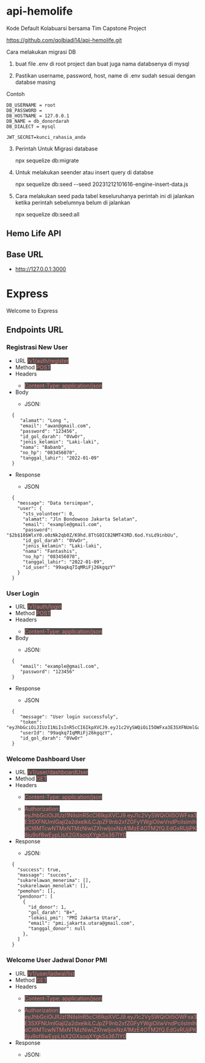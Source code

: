 # api-hemolife

Kode Default Kolabuarsi bersama Tim Capstone Project

https://github.com/qolbiadi14/api-hemolife.git


Cara melakukan migrasi DB
1. buat file .env di root project dan buat juga nama databsenya di mysql

2. Pastikan username, password, host, name di .env sudah sesuai dengan databse masing 

Contoh

    DB_USERNAME = root
    DB_PASSWORD =
    DB_HOSTNAME = 127.0.0.1
    DB_NAME = db_donordarah
    DB_DIALECT = mysql

    JWT_SECRET=kunci_rahasia_anda


3. Perintah Untuk Migrasi database

    npx sequelize db:migrate

4. Untuk melakukan seender atau insert query di databse

    npx sequelize db:seed --seed 20231212101616-engine-insert-data.js

4. Cara melakukan seed pada tabel keseluruhanya perintah ini di jalankan ketika perintah sebelumnya belum di jalankan

    npx sequelize db:seed:all


## Hemo Life API
## Base URL
<ul>
<li><a href="#">http://127.0.0.1:3000</a></li>
</ul>

<html>
  <head>
    <title>Express</title>
    <link rel="stylesheet" href="/stylesheets/style.css">
  </head>
  <body>
    <h1>Express</h1>
    <p>Welcome to Express</p>
  </body>
</html>

## Endpoints URL
### Registrasi New User
<ul>
   <li>URL <span style="color: #ef7878; background-color: #4c4c4b">/v1/auth/register</span></li>
   <li>Method  <span style="color: #ef7878; background-color: #4c4c4b">POST</span></li>
   <li>Headers</li>
   <ul><li><span style="color: #ef7878; background-color: #4c4c4b">Content-Type: application/json</span></li></ul>
   <li>Body</li>
   <ul><li>JSON:</li></ul>
</ul>

      {
         "alamat": "Long ",
         "email": "awan@gmail.com",
         "password": "123456",
         "id_gol_darah": "0VwOr",
         "jenis_kelamin": "Laki-laki",
         "nama": "Babanb",
         "no_hp": "083456070",
         "tanggal_lahir": "2022-01-09"
      }


<ul>
   <li>Response</li>
   <ul><li>JSON</li></ul>
</ul>

      {
        "message": "Data tersimpan",
        "user": {
          "sts_volunteer": 0,
          "alamat": "Jln Bondowoso Jakarta Selatan",
          "email": "example@gmail.com",
          "password": "$2b$10$WlxY0.o0zNk2qb0Z/K9hd.8TtG0IC82NMT43RD.6od.YsLd9inbUu",
          "id_gol_darah": "0VwOr",
          "jenis_kelamin": "Laki-laki",
          "nama": "Fantashis",
          "no_hp": "083456070",
          "tanggal_lahir": "2022-01-09",
          "id_user": "99aqkq7IqMRiFj26kgqzY"
        }
      }

### User Login
<ul>
   <li>URL <span style="color: #ef7878; background-color: #4c4c4b">/v1/auth/login</span></li>
   <li>Method  <span style="color: #ef7878; background-color: #4c4c4b">POST</span></li>
   <li>Headers</li>
   <ul><li><span style="color: #ef7878; background-color: #4c4c4b">Content-Type: application/json</span></li></ul>
   <li>Body</li>
   <ul><li>JSON:</li></ul>
</ul>

      {
         "email": "example@gmail.com",
         "password": "123456"
      }
<ul>
   <li>Response</li>
   <ul><li>JSON</li></ul>
</ul>

      {
         "message": "User login successfuly",
         "token": "eyJhbGciOiJIUzI1NiIsInR5cCI6IkpXVCJ9.eyJ1c2VySWQiOiI5OWFxa3E3SXFNUmlGajI2a2dxelkiLCJpZF9nb2xfZGFyYWgiOiIwVndPciIsImlhdCI6MTcwNTMxMTEzMSwiZXhwIjoxNzA1MzE0NzMxfQ.IZsFUbHaBNqSwWrMNtQublHJFQULl3bHcFQzoFGGFps",
         "userId": "99aqkq7IqMRiFj26kgqzY",
         "id_gol_darah": "0VwOr"
      }

### Welcome Dashboard User
<ul>
   <li>URL <span style="color: #ef7878; background-color: #4c4c4b">/v1/user/dashboardUser</span></li>
   <li>Method  <span style="color: #ef7878; background-color: #4c4c4b">GET</span></li>
   <li>Headers</li>
   <ul><li><span style="color: #ef7878; background-color: #4c4c4b">Content-Type: application/json</span></li></ul>
   <ul><li><span style="color: #ef7878; background-color: #4c4c4b">Authorization: eyJhbGciOiJIUzI1NiIsInR5cCI6IkpXVCJ9.eyJ1c2VySWQiOiI5OWFxa3E3SXFNUmlGajI2a2dxelkiLCJpZF9nb2xfZGFyYWgiOiIwVndPciIsImlhdCI6MTcwNTMxNTMzNiwiZXhwIjoxNzA1MzE4OTM2fQ.EdGxRUjiPK8ju9of8wEypLlsX2GXsoqXYgkSs367IY0</span></li></ul>
   <li>Response</li>
   <ul><li>JSON:</li></ul>
</ul>

      {
        "success": true,
        "massage": "succes",
        "sukarelawan_menerima": [],
        "sukarelawan_menolak": [],
        "pemohon": [],
        "pendonor": [
          {
            "id_donor": 1,
            "gol_darah": "B+",
            "lokasi_pmi": "PMI Jakarta Utara",
            "email": "pmi.jakarta.utara@gmail.com",
            "tanggal_donor": null
          },
        ]
      }

### Welcome User Jadwal Donor PMI
<ul>
   <li>URL <span style="color: #ef7878; background-color: #4c4c4b">/v1/user/jadwal/list</span></li>
   <li>Method  <span style="color: #ef7878; background-color: #4c4c4b">GET</span></li>
   <li>Headers</li>
   <ul><li><span style="color: #ef7878; background-color: #4c4c4b">Content-Type: application/json</span></li></ul>
   <ul><li><span style="color: #ef7878; background-color: #4c4c4b">Authorization: eyJhbGciOiJIUzI1NiIsInR5cCI6IkpXVCJ9.eyJ1c2VySWQiOiI5OWFxa3E3SXFNUmlGajI2a2dxelkiLCJpZF9nb2xfZGFyYWgiOiIwVndPciIsImlhdCI6MTcwNTMxNTMzNiwiZXhwIjoxNzA1MzE4OTM2fQ.EdGxRUjiPK8ju9of8wEypLlsX2GXsoqXYgkSs367IY0</span></li></ul>
   <li>Response</li>
   <ul><li>JSON:</li></ul>
</ul>

